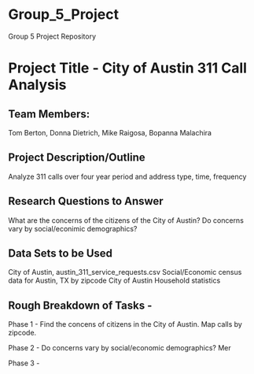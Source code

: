 # Group_5_Project
Group 5 Project Repository

# Project Title - City of Austin 311 Call Analysis

## Team Members: 
Tom Berton, Donna Dietrich, Mike Raigosa, Bopanna Malachira

## Project Description/Outline
Analyze 311 calls over four year period and address type, time, frequency

## Research Questions to Answer
  What are the concerns of the citizens of the City of Austin?
  Do concerns vary by social/econimic demographics?
  
## Data Sets to be Used
  City of Austin, austin_311_service_requests.csv
  Social/Economic census data for Austin, TX by zipcode
  City of Austin Household statistics

## Rough Breakdown of Tasks - 

  Phase 1 - Find the concens of citizens in the City of Austin.  Map calls by zipcode.
  
  Phase 2 - Do concerns vary by social/economic demographics?  Mer
  
  Phase 3 - 
